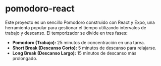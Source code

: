 # pomodoro-react

Este proyecto es un sencillo Pomodoro construido con React y Expo, una herramienta popular para gestionar el tiempo utilizando intervalos de trabajo y descanso. El temporizador se divide en tres fases:

- **Pomodoro (Trabajo):** 25 minutos de concentración en una tarea.
- **Short Break (Descanso Corto):** 5 minutos de descanso para relajarse.
- **Long Break (Descanso Largo):** 15 minutos de descanso más prolongado.
